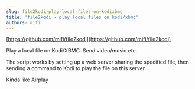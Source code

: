```yaml
---
slug: file2kodi-play-local-files-on-kodixbmc
title: 'file2kodi - play local files on kodi/xbmc'
authors: mifi
---
```

[https://github.com/mifi/file2kodi](https://github.com/mifi/file2kodi)

Play a local file on Kodi/XBMC. Send video/music etc.

The script works by setting up a web server sharing the specified file, then sending a command to Kodi to play the file on this server.

Kinda like Airplay
